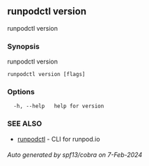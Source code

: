 ## runpodctl version

runpodctl version

### Synopsis

runpodctl version

```
runpodctl version [flags]
```

### Options

```
  -h, --help   help for version
```

### SEE ALSO

* [runpodctl](runpodctl.md)	 - CLI for runpod.io

###### Auto generated by spf13/cobra on 7-Feb-2024
